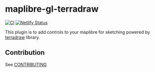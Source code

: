 # maplibre-gl-terradraw

[![CI](https://github.com/watergis/maplibre-gl-terradraw/actions/workflows/ci.yml/badge.svg)](https://github.com/watergis/maplibre-gl-terradraw/actions/workflows/ci.yml)
[![Netlify Status](https://api.netlify.com/api/v1/badges/3486d35f-7a74-4c1c-a94a-6db0f7250583/deploy-status)](https://app.netlify.com/sites/maplibre-gl-terradraw/deploys)

This plugin is to add controls to your maplibre for sketching powered by [terradraw](https://github.com/JamesLMilner/terra-draw) library.

## Contribution

See [CONTRIBUTING](./CONTRIBUTING.md)
